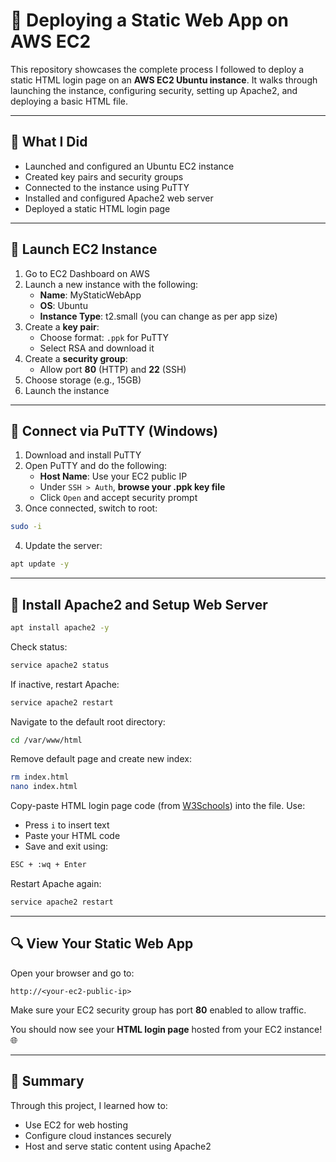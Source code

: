 # 🌌 Deploying a Static Web App on AWS EC2
 
 This repository showcases the complete process I followed to deploy a static HTML login page on an **AWS EC2 Ubuntu instance**. It walks through launching the instance, configuring security, setting up Apache2, and deploying a basic HTML file.
 
 ---
 
 ## 🚀 What I Did
 
 - Launched and configured an Ubuntu EC2 instance
 - Created key pairs and security groups
 - Connected to the instance using PuTTY
 - Installed and configured Apache2 web server
 - Deployed a static HTML login page
 
 ---
 
 ## 🚪 Launch EC2 Instance
 
 1. Go to EC2 Dashboard on AWS
 2. Launch a new instance with the following:
    - **Name**: MyStaticWebApp
    - **OS**: Ubuntu
    - **Instance Type**: t2.small (you can change as per app size)
 3. Create a **key pair**:
    - Choose format: `.ppk` for PuTTY
    - Select RSA and download it
 4. Create a **security group**:
    - Allow port **80** (HTTP) and **22** (SSH)
 5. Choose storage (e.g., 15GB)
 6. Launch the instance
 
 ---
 
 ## 🔑 Connect via PuTTY (Windows)
 
 1. Download and install PuTTY
 2. Open PuTTY and do the following:
    - **Host Name**: Use your EC2 public IP
    - Under `SSH > Auth`, **browse your .ppk key file**
    - Click `Open` and accept security prompt
 3. Once connected, switch to root:
 
 ```bash
 sudo -i
 ```
 
 4. Update the server:
 
 ```bash
 apt update -y
 ```
 
 ---
 
 ## 🏢 Install Apache2 and Setup Web Server
 
 ```bash
 apt install apache2 -y
 ```
 
 Check status:
 
 ```bash
 service apache2 status
 ```
 
 If inactive, restart Apache:
 
 ```bash
 service apache2 restart
 ```
 
 Navigate to the default root directory:
 
 ```bash
 cd /var/www/html
 ```
 
 Remove default page and create new index:
 
 ```bash
 rm index.html
 nano index.html
 ```
 
 Copy-paste HTML login page code (from [W3Schools](https://www.w3schools.com)) into the file. Use:
 
 - Press `i` to insert text
 - Paste your HTML code
 - Save and exit using:
 
 ```bash
 ESC + :wq + Enter
 ```
 
 Restart Apache again:
 
 ```bash
 service apache2 restart
 ```
 
 ---
 
 ## 🔍 View Your Static Web App
 
 Open your browser and go to:
 
 ```
 http://<your-ec2-public-ip>
 ```
 
 Make sure your EC2 security group has port **80** enabled to allow traffic.
 
 You should now see your **HTML login page** hosted from your EC2 instance! 🌐
 
 ---
 
 ## 🙌 Summary
 
 Through this project, I learned how to:
 
 - Use EC2 for web hosting
 - Configure cloud instances securely
 - Host and serve static content using Apache2
